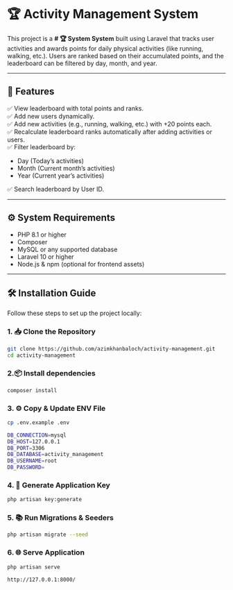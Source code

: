 # 🏆 Activity Management System

This project is a **# 🏆  System System** built using Laravel that tracks user activities and awards points for daily physical activities (like running, walking, etc.). Users are ranked based on their accumulated points, and the leaderboard can be filtered by day, month, and year.

---

## 🚀 **Features**

✅ View leaderboard with total points and ranks.  
✅ Add new users dynamically.  
✅ Add new activities (e.g., running, walking, etc.) with +20 points each.  
✅ Recalculate leaderboard ranks automatically after adding activities or users.  
✅ Filter leaderboard by:
- Day (Today’s activities)
- Month (Current month’s activities)
- Year (Current year’s activities)  

✅ Search leaderboard by User ID.  

---

## ⚙️ **System Requirements**

- PHP 8.1 or higher
- Composer
- MySQL or any supported database
- Laravel 10 or higher
- Node.js & npm (optional for frontend assets)

---

## 🛠️ **Installation Guide**

Follow these steps to set up the project locally:

### 1. 📥 Clone the Repository
```bash
git clone https://github.com/azimkhanbaloch/activity-management.git
cd activity-management
```

### 2.📦 Install dependencies
```bash
composer install
```

### 3. ⚙️ Copy & Update ENV File
```bash
cp .env.example .env
```

```bash
DB_CONNECTION=mysql
DB_HOST=127.0.0.1
DB_PORT=3306
DB_DATABASE=activity_management
DB_USERNAME=root
DB_PASSWORD=
```

### 4. 🔑 Generate Application Key
```bash
php artisan key:generate
```

### 5. 📚 Run Migrations & Seeders
```bash
php artisan migrate --seed
```

### 6. 🌐 Serve Application
```bash
php artisan serve

http://127.0.0.1:8000/
```
